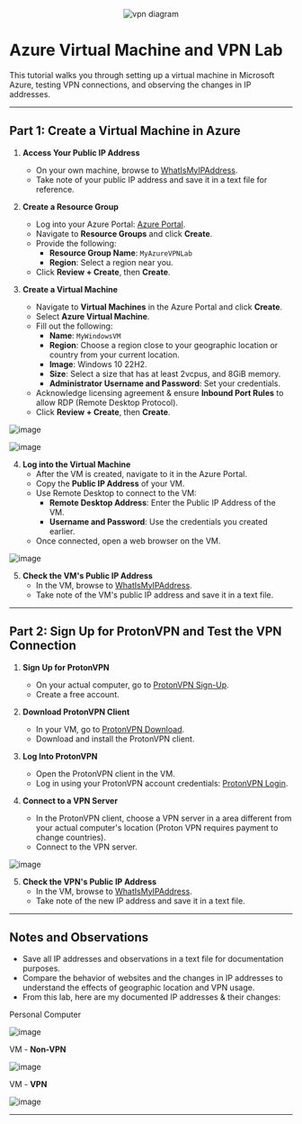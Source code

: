 <p align="center">
<img src="https://i.imgur.com/r8S0B8F.png" alt="vpn diagram"/>
</p>

# Azure Virtual Machine and VPN Lab

This tutorial walks you through setting up a virtual machine in Microsoft Azure, testing VPN connections, and observing the changes in IP addresses.

---

## Part 1: Create a Virtual Machine in Azure

1. **Access Your Public IP Address**
   - On your own machine, browse to [WhatIsMyIPAddress](https://whatismyipaddress.com/).
   - Take note of your public IP address and save it in a text file for reference.

2. **Create a Resource Group**
   - Log into your Azure Portal: [Azure Portal](https://portal.azure.com/).
   - Navigate to **Resource Groups** and click **Create**.
   - Provide the following:
     - **Resource Group Name**: `MyAzureVPNLab`
     - **Region**: Select a region near you.
   - Click **Review + Create**, then **Create**.

3. **Create a Virtual Machine**
   - Navigate to **Virtual Machines** in the Azure Portal and click **Create**.
   - Select **Azure Virtual Machine**.
   - Fill out the following:
     - **Name**: `MyWindowsVM`
     - **Region**: Choose a region close to your geographic location or country from your current location.
     - **Image**: Windows 10 22H2.
     - **Size**: Select a size that has at least 2vcpus, and 8GiB memory.
     - **Administrator Username and Password**: Set your credentials.
   - Acknowledge licensing agreement & ensure **Inbound Port Rules** to allow RDP (Remote Desktop Protocol).
   - Click **Review + Create**, then **Create**.

![image](https://github.com/user-attachments/assets/2dc277e6-909b-4d17-ae3b-fee309647c98)

![image](https://github.com/user-attachments/assets/2379a5c4-48ff-4285-a7f6-97522cf6532b)

4. **Log into the Virtual Machine**
   - After the VM is created, navigate to it in the Azure Portal.
   - Copy the **Public IP Address** of your VM.
   - Use Remote Desktop to connect to the VM:
     - **Remote Desktop Address**: Enter the Public IP Address of the VM.
     - **Username and Password**: Use the credentials you created earlier.
   - Once connected, open a web browser on the VM.

![image](https://github.com/user-attachments/assets/424f1f43-73cb-410a-9d58-c19880a82b44)

5. **Check the VM's Public IP Address**
   - In the VM, browse to [WhatIsMyIPAddress](https://whatismyipaddress.com/).
   - Take note of the VM's public IP address and save it in a text file.

---

## Part 2: Sign Up for ProtonVPN and Test the VPN Connection

1. **Sign Up for ProtonVPN**
   - On your actual computer, go to [ProtonVPN Sign-Up](https://account.protonvpn.com/signup?plan=free&language=en).
   - Create a free account.

2. **Download ProtonVPN Client**
   - In your VM, go to [ProtonVPN Download](https://protonvpn.com/download/).
   - Download and install the ProtonVPN client.

3. **Log Into ProtonVPN**
   - Open the ProtonVPN client in the VM.
   - Log in using your ProtonVPN account credentials: [ProtonVPN Login](https://account.protonvpn.com/login).

4. **Connect to a VPN Server**
   - In the ProtonVPN client, choose a VPN server in a area different from your actual computer's location (Proton VPN requires payment to change countries).
   - Connect to the VPN server.

![image](https://github.com/user-attachments/assets/8e65d4af-33c7-499c-a5ec-8b6712993e94)

5. **Check the VPN's Public IP Address**
   - In the VM, browse to [WhatIsMyIPAddress](https://whatismyipaddress.com/).
   - Take note of the new IP address and save it in a text file.

---

## Notes and Observations

- Save all IP addresses and observations in a text file for documentation purposes.
- Compare the behavior of websites and the changes in IP addresses to understand the effects of geographic location and VPN usage.
- From this lab, here are my documented IP addresses & their changes:

Personal Computer

![image](https://github.com/user-attachments/assets/8d0762e5-7338-4e66-a909-3b5f439a4d41)

VM - **Non-VPN**

![image](https://github.com/user-attachments/assets/611b3452-c59e-4d97-94e8-6ef5a2b562c4)

VM - **VPN** 

![image](https://github.com/user-attachments/assets/3ffb46ca-c96a-4e75-9bb1-90e98fa5d476)

---
